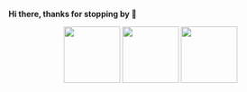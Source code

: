 **Hi there, thanks for stopping by 👋**

<html>
    <body>
        <p align="center">
            <a href="https://www.youracclaim.com/badges/575b4797-f4ac-438a-8dfb-8efcdc3bf7a2"><img src="https://images.youracclaim.com/size/340x340/images/6774b3bf-7a82-4d40-a2d1-86b412635bae/AWS-SolArchitect-Associate.png" width="100"></a>
            <a href="https://www.youracclaim.com/badges/c89b956d-6528-4142-9e74-e22add6729db"><img src="https://images.youracclaim.com/size/340x340/images/2a15d440-edbe-44a2-890f-0a0caf7e1442/AWS-Developer-Associate.png" width="100"></a>
            <a href="https://www.youracclaim.com/badges/f8a696a5-e18d-419f-b313-7b0e21031f63"><img src="https://images.youracclaim.com/size/340x340/images/536167dd-c888-44b8-8aad-b7577a8862f3/AWS-DevOpsEngineer-Professional.png" width="100"></a>
        </p>
    </body>
</html>
